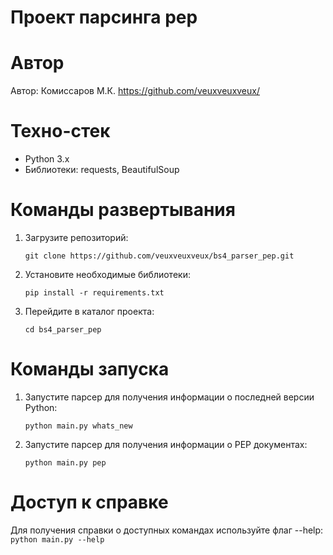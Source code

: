 # Проект парсинга pep
# Автор
Автор: Комиссаров М.К. https://github.com/veuxveuxveux/

# Техно-стек
- Python 3.x
- Библиотеки: requests, BeautifulSoup

# Команды развертывания

1. Загрузите репозиторий:
   
   ```git clone https://github.com/veuxveuxveux/bs4_parser_pep.git```
2. Установите необходимые библиотеки:
   
   ```pip install -r requirements.txt```
3. Перейдите в каталог проекта:
   
   ```cd bs4_parser_pep```
   

# Команды запуска
1. Запустите парсер для получения информации о последней версии Python:
   
   ```python main.py whats_new```
   
2. Запустите парсер для получения информации о PEP документах:
   
   ```python main.py pep```
   

# Доступ к справке
Для получения справки о доступных командах используйте флаг --help:
```python main.py --help```